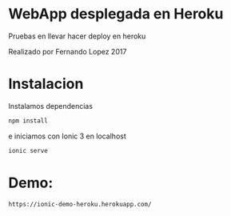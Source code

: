 # WebApp desplegada en Heroku

Pruebas en llevar hacer deploy en heroku

Realizado por Fernando Lopez 2017

# Instalacion

Instalamos dependencias

```bash
npm install
```

e iniciamos con Ionic 3 en localhost

```bash
ionic serve
```

# Demo: 

```bash
https://ionic-demo-heroku.herokuapp.com/
```
